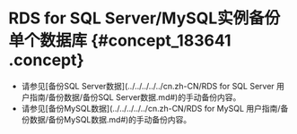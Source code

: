 # RDS for SQL Server/MySQL实例备份单个数据库 {#concept_183641 .concept}

-   请参见[备份SQL Server数据](../../../../../cn.zh-CN/RDS for SQL Server 用户指南/备份数据/备份SQL Server数据.md#)的手动备份内容。
-   请参见[备份MySQL数据](../../../../../cn.zh-CN/RDS for MySQL 用户指南/备份数据/备份MySQL数据.md#)的手动备份内容。

